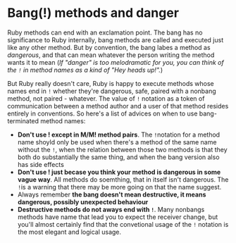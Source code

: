 # Bang(!) methods and danger 

Ruby methods can end with an exclamation point. The bang has no significance to Ruby internally, bang methods are called and executed just like any other method. But by convention, the bang labes a method as *dangerous*, and that can mean whatever the person writing the method wants it to mean (*If "danger" is too melodramatic for you, you can think of the `!` in method names as a kind of "Hey heads up!".*)

But Ruby really doesn't care, Ruby is happy to execute methods whose names end in `!` whether they're dangerous, safe, paired with a nonbang method, not paired - whatever. The value of `!` notation as a token of communication between a method author and a user of that method resides entirely in conventions. So here's a list of advices on when to use bang-terminated method names:

* **Don't use ! except in M/M! method pairs**. The `!`notation for a method name shoyld only be used when there's a method of the same name without the `!`, when the relation between those two methods is that they both do substantially the same thing, and when the bang version also has side effects 
* **Don't use ! just becase you think your method is dangerous in some vague way**. All methods do soemthing, that in itself isn't dangerous. The `!`is a warning that there may be more going on that the name suggest. 
* Always remember **the bang doesn't mean destructive, it means dangerous, possibly unexpected behaviour** 
* **Destructive methods do not aways end with `!`**. Many nonbangs methods have name that lead you to expect the receiver change, but you'll almost certainly find that the convetional usage of the `!` notation is the most elegant and logical usage. 
